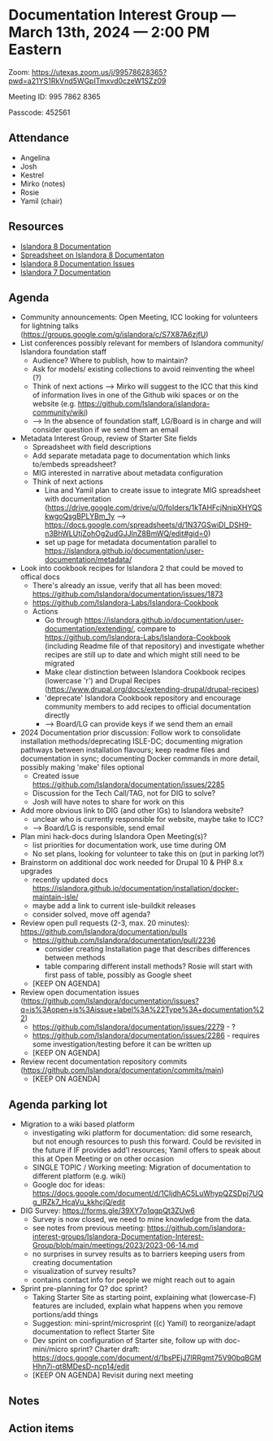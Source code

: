 # Documentation Interest Group — March 13th, 2024 — 2:00 PM Eastern

Zoom: https://utexas.zoom.us/j/99578628365?pwd=a21YS1RkVnd5WGpITmxvd0czeW1SZz09

Meeting ID: 995 7862 8365

Passcode: 452561

## Attendance

* Angelina
* Josh
* Kestrel
* Mirko (notes)
* Rosie
* Yamil (chair)

## Resources
* [Islandora 8 Documentation](https://islandora.github.io/documentation/)
* [Spreadsheet on Islandora 8 Documentaton](https://docs.google.com/spreadsheets/d/1E-kRw9xE60CKK0qL1-phzeVKjEZu3qBKZ9d3LH1hDEE/edit?usp=sharing)
* [Islandora 8 Documentation Issues](https://github.com/Islandora/documentation/issues?q=is%3Aopen+is%3Aissue+label%3A%22Type%3A+documentation%22)
* [Islandora 7 Documentation](https://wiki.lyrasis.org/display/ISLANDORA/Start)

## Agenda
- Community announcements: Open Meeting, ICC looking for volunteers for lightning talks (https://groups.google.com/g/islandora/c/S7X87A6zjfU)
- List conferences possibly relevant for members of Islandora community/ Islandora foundation staff
    - Audience? Where to publish, how to maintain?
    - Ask for models/ existing collections to avoid reinventing the wheel (?)
    - Think of next actions --> Mirko will suggest to the ICC that this kind of information lives in one of the Github wiki spaces or on the website (e.g. https://github.com/Islandora/islandora-community/wiki)
    - --> In the absence of foundation staff, LG/Board is in charge and will consider question if we send them an email
- Metadata Interest Group, review of Starter Site fields
    - Spreadsheet with field descriptions
    - Add separate metadata page to documentation which links to/embeds spreadsheet?
    - MIG interested in narrative about metadata configuration
    - Think of next actions
        - Lina and Yamil plan to create issue to integrate MIG spreadsheet with documentation (https://drive.google.com/drive/u/0/folders/1kTAHFcjNnipXHYQSkwgoQsgBPLYBm_1y --> https://docs.google.com/spreadsheets/d/1N37GSwiDl_DSH9-n3BhWLUtjZohOg2udGJJlnZ8BmWQ/edit#gid=0)
        - set up page for metadata documentation parallel to https://islandora.github.io/documentation/user-documentation/metadata/
- Look into cookbook recipes for Islandora 2 that could be moved to offical docs
    - There's already an issue, verify that all has been moved: https://github.com/Islandora/documentation/issues/1873
    - https://github.com/Islandora-Labs/Islandora-Cookbook
    - Actions
        - Go through https://islandora.github.io/documentation/user-documentation/extending/, compare to https://github.com/Islandora-Labs/Islandora-Cookbook (including Readme file of that repository) and investigate whether recipes are still up to date and which might still need to be migrated
        - Make clear distinction between Islandora Cookbook recipes (lowercase 'r') and Drupal Recipes (https://www.drupal.org/docs/extending-drupal/drupal-recipes)
        - 'deprecate' Islandora Cookbook repository and encourage community members to add recipes to official documentation directly
        - --> Board/LG can provide keys if we send them an email
- 2024 Documentation prior discussion: Follow work to consolidate installation methods/deprecating ISLE-DC; documenting migration pathways between installation flavours; keep readme files and documentation in sync; documenting Docker commands in more detail, possibly making 'make' files optional
    - Created issue https://github.com/Islandora/documentation/issues/2285
    - Discussion for the Tech Call/TAG, not for DIG to solve?
    - Josh will have notes to share for work on this
- Add more obvious link to DIG (and other IGs) to Islandora website?
    - unclear who is currently responsible for website, maybe take to ICC?
    - --> Board/LG is responsible, send email
- Plan mini hack-docs during Islandora Open Meeting(s)?
    - list priorities for documentation work, use time during OM
    - No set plans, looking for volunteer to take this on (put in parking lot?)
- Brainstorm on additional doc work needed for Drupal 10 & PHP 8.x upgrades
  -  recently updated docs https://islandora.github.io/documentation/installation/docker-maintain-isle/
  -  maybe add a link to current isle-buildkit releases
  -  consider solved, move off agenda?
- Review open pull requests (2-3, max. 20 minutes): https://github.com/Islandora/documentation/pulls
    - https://github.com/Islandora/documentation/pull/2236
        - consider creating Installation page that describes differences between methods
        - table comparing different install methods? Rosie will start with first pass of table, possibly as Google sheet
    - [KEEP ON AGENDA]
- Review open documentation issues (https://github.com/Islandora/documentation/issues?q=is%3Aopen+is%3Aissue+label%3A%22Type%3A+documentation%22)
    - https://github.com/Islandora/documentation/issues/2279 - ?
    - https://github.com/Islandora/documentation/issues/2286 - requires some investigation/testing before it can be written up
    - [KEEP ON AGENDA]
- Review recent documentation repository commits (https://github.com/Islandora/documentation/commits/main)
    - [KEEP ON AGENDA] 

## Agenda parking lot
- Migration to a wiki based platform
  - investigating wiki platform for documentation: did some research, but not enough resources to push this forward. Could be revisited in the future if IF provides add'l resources; Yamil offers to speak about this at Open Meeting or on other occasion
  - SINGLE TOPIC / Working meeting: Migration of documentation to different platform (e.g. wiki)
  - Google doc for ideas: https://docs.google.com/document/d/1CIjdhAC5LuWhypQZSDpj7UQg_IRZk7_HcaVu_kkhcjQ/edit
- DIG Survey: https://forms.gle/39XY7o1qgpQt3ZUw6
  - Survey is now closed, we need to mine knowledge from the data.
  - see notes from previous meeting: https://github.com/islandora-interest-groups/Islandora-Documentation-Interest-Group/blob/main/meetings/2023/2023-06-14.md
  - no surprises in survey results as to barriers keeping users from creating documentation
  - visualization of survey results?
  - contains contact info for people we might reach out to again
- Sprint pre-planning for Q? doc sprint?
    - Taking Starter Site as starting point, explaining what (lowercase-F) features are included, explain what happens when you remove portions/add things
    - Suggestion: mini-sprint/microsprint ((c) Yamil) to reorganize/adapt documentation to reflect Starter Site
    - Dev sprint on configuration of Starter site, follow up with doc-mini/micro sprint? Charter draft: https://docs.google.com/document/d/1bsPEjJ7lRRgmt75V90bqBGMHhn7i-qt8MDesD-ncp14/edit
    - [KEEP ON AGENDA] Revisit during next meeting

## Notes

## Action items
